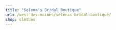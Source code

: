 ```yaml
---
title: "Selena's Bridal Boutique"
url: /west-des-moines/selenas-bridal-boutique/
shop: clothes
---
```

